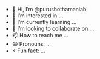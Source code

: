 - 👋 Hi, I’m @purushothamanlabi
- 👀 I’m interested in ...
- 🌱 I’m currently learning ...
- 💞️ I’m looking to collaborate on ...
- 📫 How to reach me ...
- 😄 Pronouns: ...
- ⚡ Fun fact: ...

<!---
purushothamanlabi/purushothamanlabi is a ✨ special ✨ repository because its `README.md` (this file) appears on your GitHub profile.
You can click the Preview link to take a look at your changes.
--->
